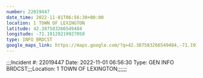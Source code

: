 ```yaml
---
number: 22019447
date_time: 2022-11-01T06:56:30+00:00
location: 1 TOWN OF LEXINGTON
latitude: 42.387583266549484
longitude: -71.19129219927058
type: INFO BRDCST
google_maps_link: https://maps.google.com/?q=42.387583266549484,-71.19129219927058
---
```


;;;Incident #: 22019447   Date: 2022-11-01 06:56:30   Type: GEN INFO BRDCST;;;Location: 1 TOWN OF LEXINGTON;;;;;;
